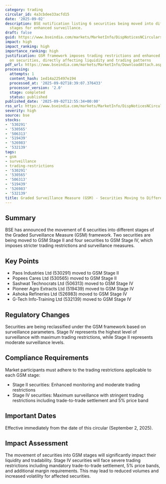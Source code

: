 ```yaml
---
category: trading
circular_id: 4a3cbdee33acfd15
date: '2025-09-02'
description: BSE notification listing 6 securities being moved into different GSM
  stages for enhanced surveillance.
draft: false
guid: https://www.bseindia.com/markets/MarketInfo/DispNoticesNCirculars.aspx?Noticeid={75CF8E3F-74F4-4AF1-8261-9155B0E70149}&noticeno=20250902-40&dt=09/02/2025&icount=40&totcount=59&flag=0
impact: high
impact_ranking: high
importance_ranking: high
justification: GSM framework imposes trading restrictions and enhanced surveillance
  on securities, directly affecting liquidity and trading patterns
pdf_url: https://www.bseindia.com/markets/MarketInfo/DownloadAttach.aspx?id=20250902-40&attachedId=dee95545-a08c-4b79-9e75-4916c70f53f9
processing:
  attempts: 1
  content_hash: 1ed14a225497e194
  processed_at: '2025-09-02T18:39:07.376433'
  processor_version: '2.0'
  stage: completed
  status: published
published_date: '2025-09-02T12:55:34+00:00'
rss_url: https://www.bseindia.com/markets/MarketInfo/DispNoticesNCirculars.aspx?Noticeid={75CF8E3F-74F4-4AF1-8261-9155B0E70149}&noticeno=20250902-40&dt=09/02/2025&icount=40&totcount=59&flag=0
severity: high
source: bse
stocks:
- '530291'
- '530565'
- '506313'
- '519439'
- '526983'
- '532139'
tags:
- gsm
- surveillance
- trading-restrictions
- '530291'
- '530565'
- '506313'
- '519439'
- '526983'
- '532139'
title: Graded Surveillance Measure (GSM) - Securities Moving to Different GSM Stages
---
```


## Summary

BSE has announced the movement of 6 securities into different stages of the Graded Surveillance Measure (GSM) framework. Two securities are being moved to GSM Stage II and four securities to GSM Stage IV, which imposes stricter trading restrictions and surveillance measures.

## Key Points

- Paos Industries Ltd (530291) moved to GSM Stage II
- Popees Cares Ltd (530565) moved to GSM Stage II
- Sashwat Technocrats Ltd (506313) moved to GSM Stage IV
- Pioneer Agro Extracts Ltd (519439) moved to GSM Stage IV
- Ashoka Refineries Ltd (526983) moved to GSM Stage IV
- G-Tech Info-Training Ltd (532139) moved to GSM Stage IV

## Regulatory Changes

Securities are being reclassified under the GSM framework based on surveillance parameters. Stage IV represents the highest level of surveillance with maximum trading restrictions, while Stage II represents moderate surveillance levels.

## Compliance Requirements

Market participants must adhere to the trading restrictions applicable to each GSM stage:
- Stage II securities: Enhanced monitoring and moderate trading restrictions
- Stage IV securities: Maximum surveillance with stringent trading restrictions including trade-to-trade settlement and 5% price band

## Important Dates

Effective immediately from the date of this circular (September 2, 2025).

## Impact Assessment

The movement of securities into GSM stages will significantly impact their liquidity and tradability. Stage IV securities will face severe trading restrictions including mandatory trade-to-trade settlement, 5% price bands, and additional margin requirements. This may lead to reduced volumes and increased volatility for affected securities.